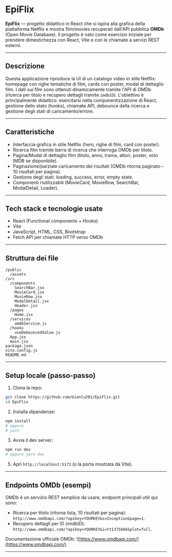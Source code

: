 # EpiFlix

**EpiFlix** — progetto didattico in React che si ispira alla grafica della piattaforma Netflix e mostra film/movies recuperati dall'API pubblica **OMDb** (Open Movie Database). Il progetto è nato come esercizio iniziale per prendere dimestichezza con React, Vite e con le chiamate a servizi REST esterni.

---

## Descrizione
Questa applicazione riproduce la UI di un catalogo video in stile Netflix: homepage con righe tematiche di film, cards con poster, modal di dettaglio film. I dati sui film sono ottenuti dinamicamente tramite l'API di OMDb (ricerca per titolo e recupero dettagli tramite `imdbID`). L'obiettivo è principalmente didattico: esercitarsi nella componentizzazione di React, gestione dello stato (hooks), chiamate API, debounce della ricerca e gestione degli stati di caricamento/errore.

---

## Caratteristiche
- Interfaccia grafica in stile Netflix (hero, righe di film, card con poster).
- Ricerca film tramite barra di ricerca che interroga OMDb per titolo.
- Pagina/Modal di dettaglio film (titolo, anno, trama, attori, poster, voto IMDB se disponibile).
- Paginazione/parziale caricamento dei risultati (OMDb ritorna paginato – 10 risultati per pagina).
- Gestione degli stati: loading, success, error, empty state.
- Componenti riutilizzabili (MovieCard, MovieRow, SearchBar, ModalDetail, Loader).

---

## Tech stack e tecnologie usate
- React (Functional components + Hooks)  
- Vite 
- JavaScript, HTML, CSS, Bootstrap  
- Fetch API per chiamate HTTP verso OMDb  

---

## Struttura dei file 
```
/public
  /assets
/src
  /components
    SearchBar.jsx
    MovieCard.jsx
    MovieRow.jsx
    ModalDetail.jsx
    Header.jsx
  /pages
    Home.jsx
  /services
    omdbService.js
  /hooks
    useDebouncedValue.js
  App.jsx
  main.jsx
package.json
vite.config.js
README.md
```

---

## Setup locale (passo-passo)

1. Clona la repo:
```bash
git clone https://github.com/Gianlu201/EpiFlix.git
cd EpiFlix
```

2. Installa dipendenze:
```bash
npm install
# oppure
# yarn
```

3. Avvia il dev server:
```bash
npm run dev
# oppure yarn dev
```

5. Apri `http://localhost:5173` (o la porta mostrata da Vite).

---

## Endpoints OMDb (esempi)
OMDb è un servizio REST semplice da usare; endpoint principali utili qui sono:
- Ricerca per titolo (ritorna lista, 10 risultati per pagina):  
  `http://www.omdbapi.com/?apikey=YOURKEY&s=Inception&page=1`.
- Recupero dettagli per ID (imdbID):  
  `http://www.omdbapi.com/?apikey=YOURKEY&i=tt1375666&plot=full`.

Documentazione ufficiale OMDb: ![https://www.omdbapi.com/](https://www.omdbapi.com/)

---
